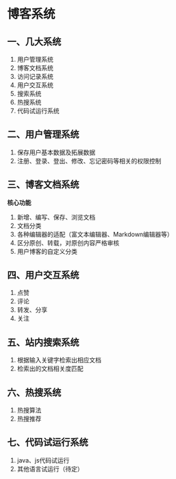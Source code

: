# 博客系统

## 一、几大系统

1. 用户管理系统
2. 博客文档系统
3. 访问记录系统
4. 用户交互系统
5. 搜索系统
6. 热搜系统
7. 代码试运行系统

## 二、用户管理系统

1. 保存用户基本数据及拓展数据
2. 注册、登录、登出、修改、忘记密码等相关的权限控制

## 三、博客文档系统

**核心功能**

1. 新增、编写、保存、浏览文档
2. 文档分类
3. 各种编辑器的适配（富文本编辑器、Markdown编辑器等）
4. 区分原创、转载，对原创内容严格审核
5. 用户博客的自定义分类

## 四、用户交互系统

1. 点赞
2. 评论
3. 转发、分享
4. 关注

## 五、站内搜索系统

1. 根据输入关键字检索出相应文档
2. 检索出的文档相关度匹配

## 六、热搜系统

1. 热搜算法
2. 热搜推荐

## 七、代码试运行系统

1. java、js代码试运行
2. 其他语言试运行（待定）